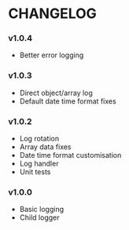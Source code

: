 # CHANGELOG

### v1.0.4
- Better error logging

### v1.0.3
- Direct object/array log
- Default date time format fixes 

### v1.0.2
- Log rotation
- Array data fixes
- Date time format customisation
- Log handler 
- Unit tests

### v1.0.0
- Basic logging
- Child logger
